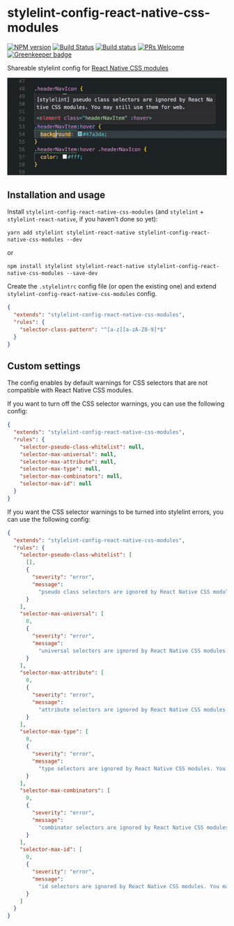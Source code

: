 # stylelint-config-react-native-css-modules

[![NPM version](http://img.shields.io/npm/v/stylelint-config-react-native-css-modules.svg)](https://www.npmjs.org/package/stylelint-config-react-native-css-modules)
[![Build Status](https://travis-ci.org/kristerkari/stylelint-config-react-native-css-modules.svg?branch=master)](https://travis-ci.org/kristerkari/stylelint-config-react-native-css-modules)
[![Build status](https://ci.appveyor.com/api/projects/status/u4f5x5k6d5ff24qt/branch/master?svg=true)](https://ci.appveyor.com/project/kristerkari/stylelint-config-react-native-css-modules/branch/master)
[![PRs Welcome](https://img.shields.io/badge/PRs-welcome-brightgreen.svg)](https://egghead.io/courses/how-to-contribute-to-an-open-source-project-on-github)
[![Greenkeeper badge](https://badges.greenkeeper.io/kristerkari/stylelint-config-react-native-css-modules.svg)](https://greenkeeper.io/)

Shareable stylelint config for [React Native CSS modules](https://github.com/kristerkari/react-native-css-modules)

<img src="screenshots/warning.png" width="540">

## Installation and usage

Install `stylelint-config-react-native-css-modules` (and `stylelint` + `stylelint-react-native`, if you haven't done so yet):

```
yarn add stylelint stylelint-react-native stylelint-config-react-native-css-modules --dev
```

or

```
npm install stylelint stylelint-react-native stylelint-config-react-native-css-modules --save-dev
```

Create the `.stylelintrc` config file (or open the existing one) and extend `stylelint-config-react-native-css-modules` config.

```json
{
  "extends": "stylelint-config-react-native-css-modules",
  "rules": {
    "selector-class-pattern": "^[a-z][a-zA-Z0-9]*$"
  }
}
```

## Custom settings

The config enables by default warnings for CSS selectors that are not compatible with React Native CSS modules.

If you want to turn off the CSS selector warnings, you can use the following config:

```json
{
  "extends": "stylelint-config-react-native-css-modules",
  "rules": {
    "selector-pseudo-class-whitelist": null,
    "selector-max-universal": null,
    "selector-max-attribute": null,
    "selector-max-type": null,
    "selector-max-combinators": null,
    "selector-max-id": null
  }
}
```

If you want the CSS selector warnings to be turned into stylelint errors, you can use the following config:

```json
{
  "extends": "stylelint-config-react-native-css-modules",
  "rules": {
    "selector-pseudo-class-whitelist": [
      [],
      {
        "severity": "error",
        "message":
          "pseudo class selectors are ignored by React Native CSS modules. You may still use them for web."
      }
    ],
    "selector-max-universal": [
      0,
      {
        "severity": "error",
        "message":
          "universal selectors are ignored by React Native CSS modules. You may still use them for web."
      }
    ],
    "selector-max-attribute": [
      0,
      {
        "severity": "error",
        "message":
          "attribute selectors are ignored by React Native CSS modules. You may still use them for web."
      }
    ],
    "selector-max-type": [
      0,
      {
        "severity": "error",
        "message":
          "type selectors are ignored by React Native CSS modules. You may still use them for web."
      }
    ],
    "selector-max-combinators": [
      0,
      {
        "severity": "error",
        "message":
          "combinator selectors are ignored by React Native CSS modules. You may still use them for web."
      }
    ],
    "selector-max-id": [
      0,
      {
        "severity": "error",
        "message":
          "id selectors are ignored by React Native CSS modules. You may still use them for web."
      }
    ]
  }
}
```
